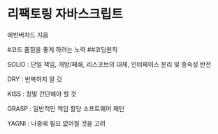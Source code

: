 # 리팩토링 자바스크립트

에반버차드 지음

#코드 품질을 좋게 하려는 노력
##코딩원칙

SOLID : 단일 책임, 개방/페쇄, 리스코브의 대체, 인터페이스 분리 및 종속성 반전

DRY : 반복하지 말 것

KISS : 정말 간단해야 할 것

GRASP : 일반적인 책임 할당 소프트웨어 패턴

YAGNI : 나중에 필요 없어질 것을 고려

